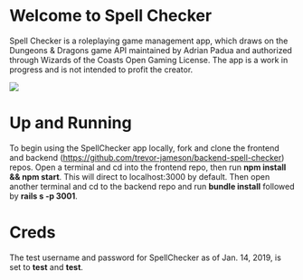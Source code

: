 # Welcome to Spell Checker
Spell Checker is a roleplaying game management app, which draws on the Dungeons & Dragons game API maintained by Adrian Padua and authorized through Wizards of the Coasts Open Gaming License. The app is a work in progress and is not intended to profit the creator.

![](SpellChecker-Screenshot.png)

# Up and Running
To begin using the SpellChecker app locally, fork and clone the frontend and backend (https://github.com/trevor-jameson/backend-spell-checker) repos. Open a terminal and cd into the frontend repo, then run **npm install && npm start**. This will direct to localhost:3000 by default. Then open another terminal and cd to the backend repo and run **bundle install** followed by **rails s -p 3001**.

# Creds
The test username and password for SpellChecker as of Jan. 14, 2019, is set to **test** and **test**. 
